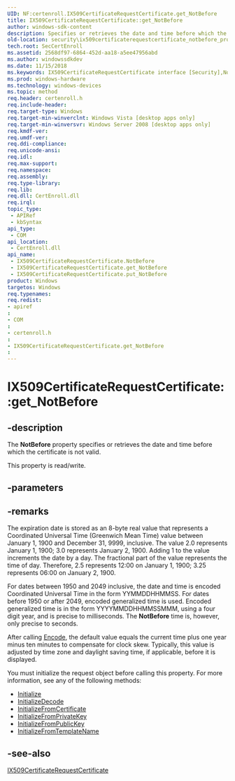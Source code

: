 ```yaml
---
UID: NF:certenroll.IX509CertificateRequestCertificate.get_NotBefore
title: IX509CertificateRequestCertificate::get_NotBefore
author: windows-sdk-content
description: Specifies or retrieves the date and time before which the certificate is not valid.
old-location: security\ix509certificaterequestcertificate_notbefore_property.htm
tech.root: SecCertEnroll
ms.assetid: 2568df97-6864-452d-aa18-a5ee47956abd
ms.author: windowssdkdev
ms.date: 11/15/2018
ms.keywords: IX509CertificateRequestCertificate interface [Security],NotBefore property, IX509CertificateRequestCertificate.NotBefore, IX509CertificateRequestCertificate.get_NotBefore, IX509CertificateRequestCertificate::NotBefore, IX509CertificateRequestCertificate::get_NotBefore, IX509CertificateRequestCertificate::put_NotBefore, NotBefore property [Security], NotBefore property [Security],IX509CertificateRequestCertificate interface, certenroll/IX509CertificateRequestCertificate::NotBefore, certenroll/IX509CertificateRequestCertificate::get_NotBefore, certenroll/IX509CertificateRequestCertificate::put_NotBefore, get_NotBefore, security.ix509certificaterequestcertificate_notbefore_property
ms.prod: windows-hardware
ms.technology: windows-devices
ms.topic: method
req.header: certenroll.h
req.include-header: 
req.target-type: Windows
req.target-min-winverclnt: Windows Vista [desktop apps only]
req.target-min-winversvr: Windows Server 2008 [desktop apps only]
req.kmdf-ver: 
req.umdf-ver: 
req.ddi-compliance: 
req.unicode-ansi: 
req.idl: 
req.max-support: 
req.namespace: 
req.assembly: 
req.type-library: 
req.lib: 
req.dll: CertEnroll.dll
req.irql: 
topic_type:
 - APIRef
 - kbSyntax
api_type:
 - COM
api_location:
 - CertEnroll.dll
api_name:
 - IX509CertificateRequestCertificate.NotBefore
 - IX509CertificateRequestCertificate.get_NotBefore
 - IX509CertificateRequestCertificate.put_NotBefore
product: Windows
targetos: Windows
req.typenames: 
req.redist: 
- apiref
: 
- COM
: 
- certenroll.h
: 
- IX509CertificateRequestCertificate.get_NotBefore
: 
---
```


# IX509CertificateRequestCertificate::get_NotBefore


## -description


The <b>NotBefore</b> property specifies or retrieves the date and time before which the certificate is not valid.

This property is read/write.


## -parameters


## -remarks



The expiration date is stored as an 8-byte real value that represents a Coordinated Universal Time (Greenwich Mean Time) value between January 1, 1900 and December 31, 9999, inclusive. The value 2.0 represents January 1, 1900; 3.0 represents January 2, 1900. Adding 1 to the value increments the date by a day. The fractional part of the value represents the time of day. Therefore, 2.5 represents 12:00 on January 1, 1900; 3.25 represents 06:00 on January 2, 1900.

For dates between 1950 and 2049 inclusive, the date and time is encoded Coordinated Universal Time in the form YYMMDDHHMMSS. For dates before 1950 or after 2049, encoded generalized time is used. Encoded generalized time is in the form YYYYMMDDHHMMSSMMM, using a four digit year, and is precise to milliseconds. The <b>NotBefore</b> time is, however, only precise to seconds.

After calling <a href="https://msdn.microsoft.com/098788f4-539f-420b-a4e1-65625dd56ca1">Encode</a>, the default value equals the current time plus one year minus ten minutes to compensate for clock skew. Typically, this value is adjusted by time zone and daylight saving time, if applicable, before it is displayed.

You must initialize the request object before calling this property. For more information, see any of the following methods:<ul>
<li>
<a href="https://msdn.microsoft.com/be0e2cda-5481-49ab-9a12-6dc52981fd24">Initialize</a>
</li>
<li>
<a href="https://msdn.microsoft.com/10ab62c3-9c6f-4e1b-8a86-131d08282d9c">InitializeDecode</a>
</li>
<li>
<a href="https://msdn.microsoft.com/3f390abc-5c1c-4f9c-a5f4-4d6fec065acf">InitializeFromCertificate</a>
</li>
<li>
<a href="https://msdn.microsoft.com/b26e69c4-bfe4-4395-aaf6-bc1d045f59cc">InitializeFromPrivateKey</a>
</li>
<li>
<a href="https://msdn.microsoft.com/7b7e00dc-649b-4bcb-a9b6-5745b33ea48b">InitializeFromPublicKey</a>
</li>
<li>
<a href="https://msdn.microsoft.com/4ea746c3-b967-41b4-94ae-7b16b93ca4e4">InitializeFromTemplateName</a>
</li>
</ul>





## -see-also




<a href="https://msdn.microsoft.com/7197a225-b2dc-47bb-8843-d3fb4bf95811">IX509CertificateRequestCertificate</a>
 

 

